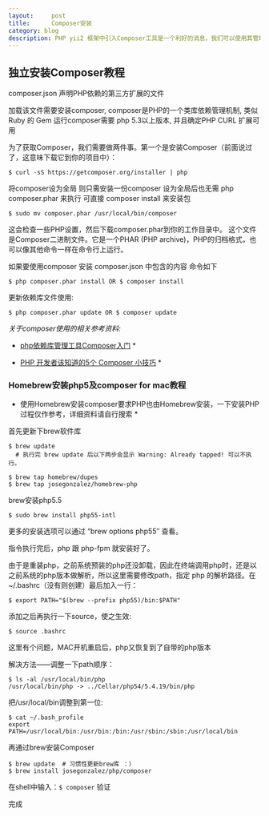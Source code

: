 ```yaml
---
layout:     post
title:      Composer安装
category: blog
description: PHP yii2 框架中引入Composer工具是一个利好的消息，我们可以使用其管理所需依赖。
---
```


## 独立安装Composer教程

composer.json 声明PHP依赖的第三方扩展的文件

加载该文件需要安装composer, composer是PHP的一个类库依赖管理机制, 类似Ruby 的 Gem
运行composer需要 php 5.3以上版本, 并且确定PHP CURL 扩展可用

为了获取Composer，我们需要做两件事。第一个是安装Composer（前面说过了，这意味下载它到你的项目中）：


```
$ curl -sS https://getcomposer.org/installer | php
```

将composer设为全局 则只需安装一份composer 设为全局后也无需 php composer.phar 来执行
可直接 composer install 来安装包

```
$ sudo mv composer.phar /usr/local/bin/composer
```

这会检查一些PHP设置，然后下载composer.phar到你的工作目录中。
这个文件是Composer二进制文件。它是一个PHAR (PHP archive)，PHP的归档格式，也可以像其他命令一样在命令行上运行。

如果要使用composer 安装 composer.json 中包含的内容 命令如下

```
$ php composer.phar install OR $ composer install
```

更新依赖库文件使用:

```
$ php composer.phar update OR $ composer update
```

*关于composer使用的相关参考资料:*

* [php依赖库管理工具Composer入门](http://weizhifeng.net/manage-php-dependency-with-composer.html) *

* [PHP 开发者该知道的5个 Composer 小技巧](http://segmentfault.com/a/1190000000355928) * 


### Homebrew安装php5及composer for mac教程
* 使用Homebrew安装composer要求PHP也由Homebrew安装，一下安装PHP过程仅作参考，详细资料请自行搜索 *

首先更新下brew软件库

```
$ brew update   
  # 执行完 brew update 后以下两步会显示 Warning: Already tapped! 可以不执行。

$ brew tap homebrew/dupes
$ brew tap josegonzalez/homebrew-php
```

brew安装php5.5

```
$ sudo brew install php55-intl 
```

更多的安装选项可以通过 “brew options php55″ 查看。

指令执行完后，php 跟 php-fpm 就安装好了。

由于是重装php，之前系统预装的php还没卸载，因此在终端调用php时，还是以之前系统的php版本做解析，所以这里需要修改path，指定 php 的解析路径。在~/.bashrc（没有则创建）最后加入一行：

```
$ export PATH="$(brew --prefix php55)/bin:$PATH"
```

添加之后再执行一下source，使之生效:

```
$ source .bashrc
```

这里有个问题，MAC开机重启后，php又恢复到了自带的php版本

解决方法——调整一下path顺序：

```
$ ls -al /usr/local/bin/php
/usr/local/bin/php -> ../Cellar/php54/5.4.19/bin/php
```

把/usr/local/bin调整到第一位:

```
$ cat ~/.bash_profile 
export PATH=/usr/local/bin:/usr/bin:/bin:/usr/sbin:/sbin:/usr/local/bin
```

再通过brew安装Composer

```
$ brew update  # 习惯性更新brew库 ：）
$ brew install josegonzalez/php/composer
```

在shell中输入：`$ composer` 验证

完成
